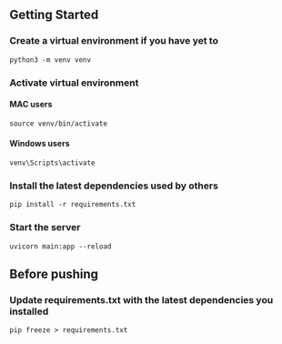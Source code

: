 ## Getting Started

### Create a virtual environment if you have yet to
```
python3 -m venv venv
```

### Activate virtual environment 
#### MAC users
```
source venv/bin/activate
```

#### Windows users
```
venv\Scripts\activate
```

### Install the latest dependencies used by others
```
pip install -r requirements.txt
```

### Start the server
```
uvicorn main:app --reload
```

## Before pushing 

### Update requirements.txt with the latest dependencies you installed
```
pip freeze > requirements.txt
```